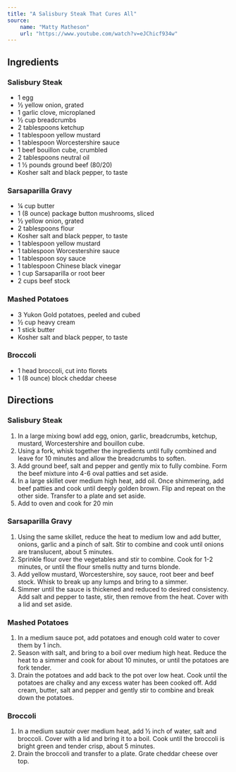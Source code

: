```yaml
---
title: "A Salisbury Steak That Cures All"
source:
    name: "Matty Matheson"
    url: "https://www.youtube.com/watch?v=eJChicf934w"
---
```


## Ingredients

### Salisbury Steak

- 1 egg
- ½ yellow onion, grated
- 1 garlic clove, microplaned
- ½ cup breadcrumbs
- 2 tablespoons ketchup
- 1 tablespoon yellow mustard
- 1 tablespoon Worcestershire sauce
- 1 beef bouillon cube, crumbled
- 2 tablespoons neutral oil
- 1 ½ pounds ground beef (80/20)
- Kosher salt and black pepper, to taste

### Sarsaparilla Gravy

- ¼ cup butter
- 1 (8 ounce) package button mushrooms, sliced 
- ½ yellow onion, grated
- 2 tablespoons flour
- Kosher salt and black pepper, to taste
- 1 tablespoon yellow mustard
- 1 tablespoon Worcestershire sauce
- 1 tablespoon soy sauce
- 1 tablespoon Chinese black vinegar 
- 1 cup Sarsaparilla or root beer
- 2 cups beef stock 

### Mashed Potatoes

- 3 Yukon Gold potatoes, peeled and cubed
- ½ cup heavy cream 
- 1 stick butter 
- Kosher salt and black pepper, to taste

### Broccoli

- 1 head broccoli, cut into florets
- 1 (8 ounce) block cheddar cheese

## Directions

### Salisbury Steak

1. In a large mixing bowl add egg, onion, garlic, breadcrumbs, ketchup, mustard, Worcestershire and bouillon cube. 
1. Using a fork, whisk together the ingredients until fully combined and leave for 10 minutes and allow the breadcrumbs to soften. 
1. Add ground beef, salt and pepper and gently mix to fully combine. Form the beef mixture into 4-6 oval patties and set aside. 
1. In a large skillet over medium high heat, add oil. Once shimmering, add beef patties and cook until deeply golden brown. Flip and repeat on the other side. Transfer to a plate and set aside. 
1. Add to oven and cook for 20 min 

### Sarsaparilla Gravy

1. Using the same skillet, reduce the heat to medium low and add butter, onions, garlic and a pinch of salt. Stir to combine and cook until onions are translucent, about 5 minutes. 
1. Sprinkle flour over the vegetables and stir to combine. Cook for 1-2 minutes, or until the flour smells nutty and turns blonde. 
1. Add yellow mustard, Worcestershire, soy sauce, root beer and beef stock. Whisk to break up any lumps and bring to a simmer. 
1. Simmer until the sauce is thickened and reduced to desired consistency. Add salt and pepper to taste, stir, then remove from the heat.  Cover with a lid and set aside. 

### Mashed Potatoes

1. In a medium sauce pot, add potatoes and enough cold water to cover them by 1 inch. 
1. Season with salt, and bring to a boil over medium high heat. Reduce the heat to a simmer and cook for about 10 minutes, or until the potatoes are fork tender. 
1. Drain the potatoes and add back to the pot over low heat. Cook until the potatoes are chalky and any excess water has been cooked off. Add cream, butter, salt and pepper and gently stir to combine and break down the potatoes. 

### Broccoli

1. In a medium sautoir over medium heat, add ½ inch of water, salt and broccoli. Cover with a lid and bring it to a boil. Cook until the broccoli is bright green and tender crisp, about 5 minutes. 
1. Drain the broccoli and transfer to a plate. Grate cheddar cheese over top.
